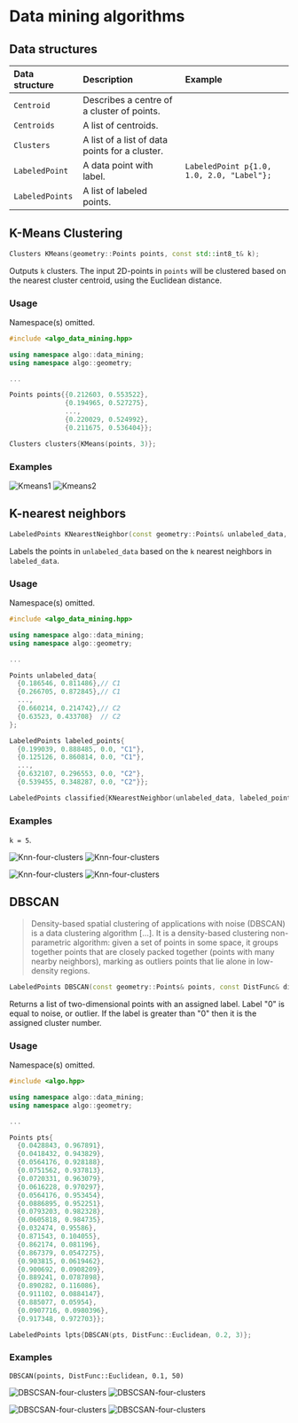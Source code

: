 Data mining algorithms
===============

## Data structures 

|Data structure| Description | Example |
|:---|:---|:---|
|`Centroid`|Describes a centre of a cluster of points. ||
|`Centroids`|A list of centroids.||
|`Clusters`|A list of a list of data points for a cluster.||
|`LabeledPoint`|A data point with label.| `LabeledPoint p{1.0, 1.0, 2.0, "Label"};`|
|`LabeledPoints`|A list of labeled points.||

## K-Means Clustering

```cpp
Clusters KMeans(geometry::Points points, const std::int8_t& k);
```
Outputs `k` clusters. The input 2D-points in `points` will be clustered based on the nearest cluster centroid, using the Euclidean distance.

### Usage
Namespace(s) omitted. 
```cpp
#include <algo_data_mining.hpp>

using namespace algo::data_mining;
using namespace algo::geometry;

...

Points points{{0.212603, 0.553522},
              {0.194965, 0.527275},
              ...,
              {0.220029, 0.524992},
              {0.211675, 0.536404}};

Clusters clusters{KMeans(points, 3)};
```

### Examples
![Kmeans1](images/kmeans_1.png) ![Kmeans2](images/kmeans_2.png)

## K-nearest neighbors

```cpp
LabeledPoints KNearestNeighbor(const geometry::Points& unlabeled_data, LabeledPoints& labeled_data, const std::uint8_t& k);
```

Labels the points in `unlabeled_data` based on the `k` nearest neighbors in `labeled_data`. 


### Usage
Namespace(s) omitted.
 
```cpp
#include <algo_data_mining.hpp>

using namespace algo::data_mining;
using namespace algo::geometry;

...

Points unlabeled_data{
  {0.186546, 0.811486},// C1
  {0.266705, 0.872845},// C1
  ...,
  {0.660214, 0.214742},// C2
  {0.63523, 0.433708}  // C2
};

LabeledPoints labeled_points{
  {0.199039, 0.888485, 0.0, "C1"},
  {0.125126, 0.860814, 0.0, "C1"},
  ...,
  {0.632107, 0.296553, 0.0, "C2"},
  {0.539455, 0.348287, 0.0, "C2"}};

LabeledPoints classified{KNearestNeighbor(unlabeled_data, labeled_points, 2)};
```

### Examples
 `k = 5`.

![Knn-four-clusters](images/knn_in1.png) ![Knn-four-clusters](images/knn_out1.png)

![Knn-four-clusters](images/knn_in2.png) ![Knn-four-clusters](images/knn_out2.png)


## DBSCAN
>Density-based spatial clustering of applications with noise (DBSCAN) is a data clustering algorithm [...]. It is a 
>density-based clustering non-parametric algorithm: given a set of points in some space, it groups together points 
>that are closely packed together (points with many nearby neighbors), marking as outliers points that lie alone in 
>low-density regions.

```cpp
LabeledPoints DBSCAN(const geometry::Points& points, const DistFunc& dist_func, const float& eps, const int& min_pts);
```

Returns a list of two-dimensional points with an assigned label. Label "0" is equal to noise, or outlier. If the
label is greater than "0" then it is the assigned cluster number.

### Usage
Namespace(s) omitted.

```cpp
#include <algo.hpp>

using namespace algo::data_mining;
using namespace algo::geometry;

...

Points pts{
  {0.0428843, 0.967891},
  {0.0418432, 0.943829},
  {0.0564176, 0.928188},
  {0.0751562, 0.937813},
  {0.0720331, 0.963079},
  {0.0616228, 0.970297},
  {0.0564176, 0.953454},
  {0.0886895, 0.952251},
  {0.0793203, 0.982328},
  {0.0605818, 0.984735},
  {0.032474, 0.95586},
  {0.871543, 0.104055},
  {0.862174, 0.081196},
  {0.867379, 0.0547275},
  {0.903815, 0.0619462},
  {0.900692, 0.0908209},
  {0.889241, 0.0787898},
  {0.890282, 0.116086},
  {0.911102, 0.0884147},
  {0.885077, 0.05954},
  {0.0907716, 0.0980396},
  {0.917348, 0.972703}};

LabeledPoints lpts{DBSCAN(pts, DistFunc::Euclidean, 0.2, 3)};
```

### Examples

`DBSCAN(points, DistFunc::Euclidean, 0.1, 50)` 

![DBSCSAN-four-clusters](images/dbscan1.png) ![DBSCSAN-four-clusters](images/dbscan2.png)

![DBSCSAN-four-clusters](images/dbscan3.png) ![DBSCSAN-four-clusters](images/dbscan4.png)